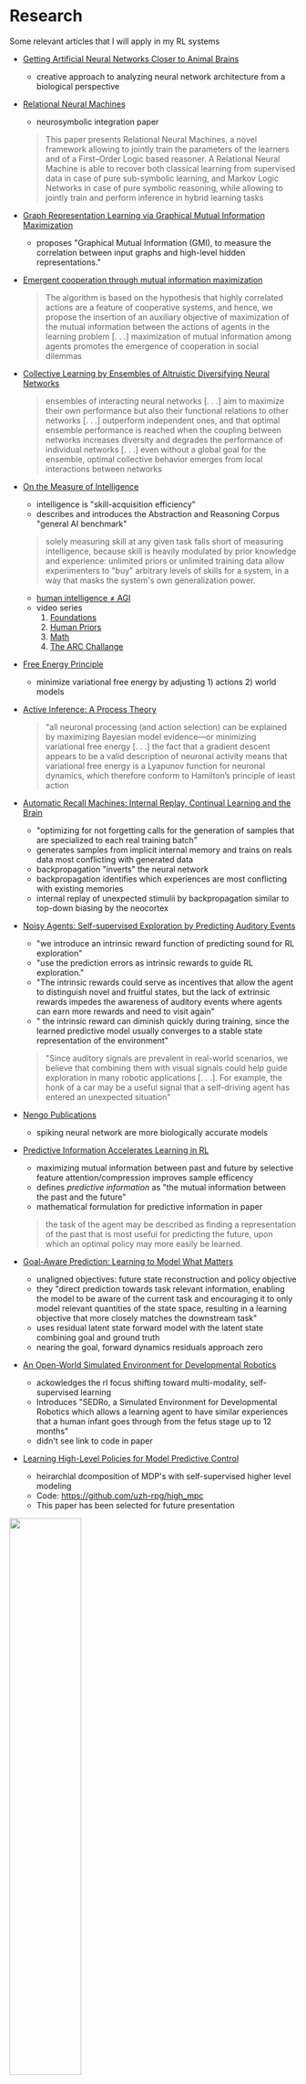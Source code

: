 # Research

Some relevant articles that I will apply in my RL systems

- [Getting Artificial Neural Networks Closer to Animal Brains](https://maraoz.com/2020/07/12/brains-vs-anns/)
  - creative approach to analyzing neural network architecture from a biological perspective

- [Relational Neural Machines](https://arxiv.org/abs/2002.02193)
  - neurosymbolic integration paper
  > This paper presents Relational Neural Machines, a novel framework allowing to jointly train the parameters of the learners and of a First–Order Logic based reasoner. A Relational Neural Machine is able to recover both classical learning from supervised data in case of pure sub-symbolic learning, and Markov Logic Networks in case of pure symbolic reasoning, while
allowing to jointly train and perform inference in hybrid learning tasks

- [Graph Representation Learning via Graphical Mutual Information Maximization](https://arxiv.org/abs/2002.01169)
  - proposes "Graphical Mutual Information (GMI), to measure the correlation between input graphs and high-level hidden representations."

- [Emergent cooperation through mutual information maximization](https://arxiv.org/abs/2006.11769)
  >  The algorithm is based on the hypothesis that highly correlated actions are a feature of cooperative systems, and hence, we propose the insertion of an auxiliary objective of maximization of the mutual information between the actions of agents in the learning problem \[. . .\] maximization of mutual information among agents promotes the emergence of cooperation in social dilemmas

- [Collective Learning by Ensembles of Altruistic Diversifying Neural Networks](https://arxiv.org/abs/2006.11671)
  > ensembles of interacting neural networks \[. . .\] aim to maximize their own performance but also their functional relations to other networks \[. . .\] outperform independent ones, and that optimal ensemble performance is reached when the coupling between networks increases diversity and degrades the performance of individual networks \[. . .\] even without a global goal for the ensemble, optimal collective behavior emerges from local interactions between networks

- [On the Measure of Intelligence](https://arxiv.org/abs/1911.01547)
  - intelligence is "skill-acquisition efficiency"
  - describes and introduces the Abstraction and Reasoning Corpus "general AI benchmark" 
  > solely measuring skill at any given task falls short of measuring intelligence, because skill is heavily modulated by prior knowledge and experience: unlimited priors or unlimited training data allow experimenters to "buy" arbitrary levels of skills for a system, in a way that masks the system's own generalization power.
  - [human intelligence &ne; AGI](https://arxiv.org/abs/2007.07710)
  - video series
    1. [Foundations](https://youtu.be/3_qGrmD6iQY)
    2. [Human Priors](https://youtu.be/THcuTJbeD34)
    3. [Math](https://youtu.be/cuyM63ugsxI)
    4. [The ARC Challange](https://youtu.be/O9kFX33nUcU)

- [Free Energy Principle](https://en.wikipedia.org/wiki/Free_energy_principle)
  - minimize variational free energy by adjusting 1) actions 2) world models

- [Active Inference: A Process Theory](https://www.mitpressjournals.org/doi/pdf/10.1162/NECO_a_00912#:~:text=In%20brief%2C%20active%20inference%20separates,model%20of%20(observed)%20outcomes.)
  > "all neuronal processing (and action selection) can be explained by maximizing Bayesian model evidence—or minimizing variational free energy \[. . .\] the fact that a gradient descent appears to be a valid description of neuronal activity means that variational free energy is a Lyapunov function for neuronal dynamics, which therefore conform to Hamilton’s principle of least action

- [Automatic Recall Machines: Internal Replay, Continual Learning and the Brain](https://arxiv.org/abs/2006.12323)
  - "optimizing for not forgetting calls for the generation of samples that are specialized to each real training batch"
  - generates samples from implicit internal memory and trains on reals data most conflicting with generated data
  - backpropagation "inverts" the neural network
  - backpropagation identifies which experiences are most conflicting with existing memories
  - internal replay of unexpected stimulii by backpropagation similar to top-down biasing by the neocortex

- [Noisy Agents: Self-supervised Exploration by Predicting Auditory Events](https://arxiv.org/abs/2007.13729)
  - "we introduce an intrinsic reward function of predicting sound for RL exploration"
  - "use the prediction errors as intrinsic rewards to guide RL exploration."
  - "The intrinsic rewards could serve as incentives that allow the agent to distinguish novel and fruitful states, but the lack of extrinsic rewards impedes the awareness of auditory events where agents can earn more rewards and need to visit again"
  - " the intrinsic reward can diminish quickly during training, since the learned predictive model usually converges to a stable state representation of the environment"
  > "Since auditory signals are prevalent in real-world scenarios, we believe that combining them with visual signals could help guide exploration in many robotic applications [. . .]. For example, the honk of a car may be a useful signal that a self-driving agent has entered an unexpected situation"

- [Nengo Publications](nengo.ai/publications)
  - spiking neural network are more biologically accurate models 
  
- [Predictive Information Accelerates Learning in RL](https://arxiv.org/pdf/2007.12401.pdf)
  - maximizing mutual information between past and future by selective feature attention/compression improves sample efficency
  - defines _predictive information_ as "the mutual information between the past and the future"
  - mathematical formulation for predictive information in paper
  > the task of the agent may be described as finding a representation of the past that is most useful for predicting the future, upon which an optimal policy may more easily be learned.

- [Goal-Aware Prediction: Learning to Model What Matters](https://arxiv.org/abs/2007.07170)
  - unaligned objectives: future state reconstruction and policy objective
  - they "direct prediction towards task relevant information, enabling the model to be aware of the current task and encouraging it to only model relevant quantities of the state space, resulting in a learning objective that more closely matches the downstream task"
  - uses residual latent state forward model with the latent state combining goal and ground truth
  - nearing the goal, forward dynamics residuals approach zero

- [An Open-World Simulated Environment for Developmental Robotics](https://arxiv.org/abs/2007.09300)
  - ackowledges the rl focus shifting toward multi-modality, self-supervised learning
  - Introduces "SEDRo, a Simulated Environment for Developmental Robotics which allows a learning agent to have similar experiences that a human infant goes through from the fetus stage up to 12 months"
  - didn't see link to code in paper

- [Learning High-Level Policies for Model Predictive Control](https://arxiv.org/abs/2007.10284)
  - heirarchial dcomposition of MDP's with self-supervised higher level modeling
  - Code: https://github.com/uzh-rpg/high_mpc
  - This paper has been selected for future presentation
 <img src="https://github.com/uzh-rpg/high_mpc/raw/master/docs/figures/MethodOverview.png" width=50%>
 
- [Reinforcement Communication Learning in Different Social Network
Structures](https://arxiv.org/abs/2007.09820)
  - more connected social networks converge to more consistant dialects
  
- [Beyond Prioritized Replay: Sampling States in Model-Based RL via Simulated Priorities](https://arxiv.org/pdf/2007.09569.pdf)
  - actively search for high priority states with gradient *ascent*
  - simulated prioritized trajectories are generally diverse
  
- [ESCELL: Emergent Symbolic Cellular Language](https://arxiv.org/abs/2007.09469)
  - a sender and reciever cooperate to build emergant symbolic language to describe biological cells
  
- [Complex Skill Acquisition through Simple Skill Adversarial Imitation Learning](https://arxiv.org/abs/2007.10281)
  - "Some skills can be considered as approximate combinations of certain subskill"
  - aims to learn a "latent space structure so that relationships between embeddings of behaviors and embeddings of subskills that comprise these behaviors are captured in a meaningful way"
 
- Generate temporal superresolution trajectories by training on accelerated sequences

# General AI References

## Meta-learning beyond few-shot learning

> When we say a task was “easy” to learn, we usually mean that it didn’t take us too long and that the process was relatively smooth. From a machine learning perspective, this implies rapid convergence. It also implies parameter updates should improve performance monotonically (well, in expectation at least). Oscillating back and forth is equivalent to not knowing what to do.
>
> Both these notions revolve around how we travel from our initialisation to our final destination on the model’s loss surface. The ideal is a going straight down-hill to the parameterisation with smallest loss for the given task. Worst case is taking a long detour with lots of back-and-forts. In Leap, we leverage the following insight:
>
> Transferring knowledge therefore implies influencing the parameter trajectory such that it converges as rapidly and smoothly as possible.
>
> ![surf](http://flennerhag.com/img/leap/surf.png)
>
> Transferring knowledge across learning processes means that learning a new task becomes easier in the sense that we enjoy a shorter and smoother parameter trajectory.
>
> ...
>
> Consequently, we can learn to transfer knowledge across learning processes by learning an initialisation such that the expected distance we have to travel when learning a similar task is as short as possible.
>
> ...
>
> Leap learns an initialisation $\theta_0$ such that the expected distance of any learning process from that task distribution is as short as possible in expectation. Thus, Leap extracts information across a variety of learning processes during meta-training and condenses it into a good initial guess that ensures learning a new task is as easy as possible. Importantly, this initial guess has nothing to do with the details of the final parameterisation on any task, it is meta-learned to facilitate the process of learning those parameters, whatever they might be.
>
> ![evo](http://flennerhag.com/img/leap/evo.png)
>
> Leap learns an initialisation that induces faster learning on tasks from the given task distribution. By minimising the distance we need to travel, we make tasks as ‘easy’ as possible to learn.

http://flennerhag.com/2019-05-09-transferring-knowledge-across-learning-processes/

https://arxiv.org/abs/1812.01054

**This means new modules should be born where they may be least specialized but have fasted mean predicted convergence speed**

- [Mind Your Manners! A Dataset and A Continual Learning Approach for Assessing Social Appropriateness of Robot Actions](https://arxiv.org/abs/2007.12506)
  - dataset of robot action appropriatenes
